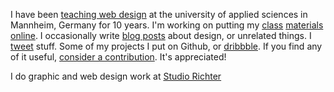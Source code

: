 I have been [teaching web design](https://www.gestaltung.hs-mannheim.de/fakultaet/menschen/lehrbeauftragte/) at the university of applied sciences in Mannheim, Germany for 10 years. I'm working on putting my [class](https://github.com/oelna/hsma-int) [materials](https://github.com/oelna/hsma-html) [online](https://github.com/oelna/hsma-int-slides). I occasionally write [blog posts](https://oelna.de/blog/) about design, or unrelated things. I [tweet](https://twitter.com/oelna) stuff. Some of my projects I put on Github, or [dribbble](https://dribbble.com/oelna). If you find any of it useful, [consider a contribution](https://github.com/sponsors/oelna). It's appreciated!

I do graphic and web design work at [Studio Richter](https://richter.studio)


